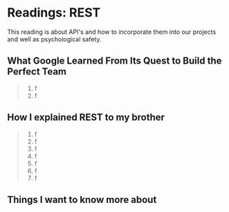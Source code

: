 # Readings: REST
This reading is about API's and how to incorporate them into our projects and well as psychological safety.
## What Google Learned From Its Quest to Build the Perfect Team
>  1. f
>  2. f

## How I explained REST to my brother
>  1. f
>  2. f
>  3. f
>  4. f
>  5. f
>  6. f
>  7. f

## Things I want to know more about
